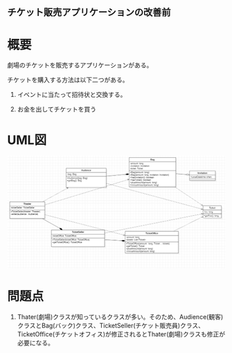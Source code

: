 ## チケット販売アプリケーションの改善前

# 概要

劇場のチケットを販売するアプリケーションがある。

チケットを購入する方法は以下二つがある。

1. イベントに当たって招待状と交換する。

2. お金を出してチケットを買う

# UML図

![UML](/src/main/java/com/my/study/object/chapter01/before/uml.PNG)

# 問題点

1. Thater(劇場)クラスが知っているクラスが多い。そのため、Audience(観客)クラスとBag(バック)クラス、TicketSeller(チケット販売員)クラス、TicketOffice(チケットオフィス)が修正されるとThater(劇場)クラスも修正が必要になる。


